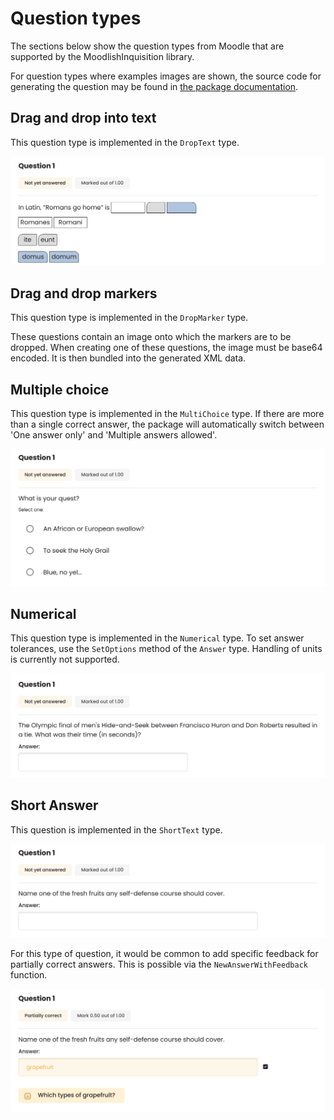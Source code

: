 # Question types
The sections below show the question types from Moodle that are supported by the MoodlishInquisition library.

For question types where examples images are shown, the source code for generating the question may be found in [the package documentation](https://pkg.go.dev/github.com/ReneBoedker/MoodlishInquisition).

## Drag and drop into text
This question type is implemented in the `DropText` type.

![Moodle rendering a 'Drag and drop into text' question](exampleImages/dropText.png)

## Drag and drop markers
This question type is implemented in the `DropMarker` type.

These questions contain an image onto which the markers are to be dropped. When creating one of these questions, the image must be base64 encoded. It is then bundled into the generated XML data.

## Multiple choice
This question type is implemented in the `MultiChoice` type. If there are more than a single correct answer, the package will automatically switch between 'One answer only' and 'Multiple answers allowed'.

![Moodle rendering a 'Multiple choice' question](exampleImages/multichoice.png)

## Numerical
This question type is implemented in the `Numerical` type. To set answer tolerances, use the `SetOptions` method of the `Answer` type.
Handling of units is currently not supported.

![Moodle rendering a 'Numerical' question](exampleImages/numerical.png)

## Short Answer
This question is implemented in the `ShortText` type.

![Moodle rendering a 'Short Answer' question](exampleImages/shortText.png)

For this type of question, it would be common to add specific feedback for partially correct answers. This is possible via the `NewAnswerWithFeedback` function.

![Specific feedback for partially correct answer](exampleImages/shortTextFeedback.png)
